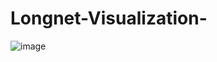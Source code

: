 # Longnet-Visualization-

![image](https://github.com/ronsys11/Longnet-Visualization-Python/assets/84351843/7d9722ff-8c2a-4e5e-8b87-9783029685ab)
